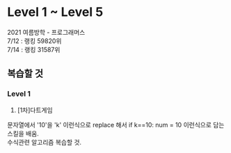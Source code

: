 # Level 1 ~ Level 5

2021 여름방학 - 프로그래머스   
7/12 : 랭킹 59820위   
7/14 : 랭킹 31587위   
## 복습할 것
### Level 1
1. [1차]다트게임   
   
  문자열에서 '10'을 'k' 이런식으로 replace 해서 if k==10: num = 10 이런식으로 담는 스킬을 배움.   
  수식관련 알고리즘 복습할 것.
   
